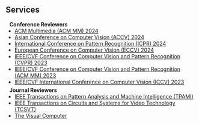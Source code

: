 ## Services

<h4 style="margin:0 10px 0;">Conference Reviewers</h4>

<ul style="margin:0 0 5px;">
  <li><a href="https://2024.acmmm.org/"><autocolor>ACM Multimedia (ACM MM) 2024</autocolor></a></li>
  <li><a href="https://accv2024.org/"><autocolor>Asian Conference on Computer Vision (ACCV) 2024</autocolor></a></li>
  <li><a href="https://icpr2024.org/"><autocolor>International Conference on Pattern Recognition (ICPR) 2024</autocolor></a></li>
  <li><a href="https://eccv2024.ecva.net/"><autocolor>European Conference on Computer Vision (ECCV) 2024</autocolor></a></li>
  <li><a href="http://cvpr2023.thecvf.com/"><autocolor>IEEE/CVF Conference on Computer Vision and Pattern Recognition (CVPR) 2023</autocolor></a></li>
   <li><a href="https://2023.acmmm.org/"><autocolor>IEEE/CVF Conference on Computer Vision and Pattern Recognition (ACM MM) 2023</autocolor></a></li>
  <li><a href="http://iccv2023.thecvf.com/"><autocolor>IEEE/CVF International Conference on Computer Vision (ICCV) 2023</autocolor></a></li>
</ul>

<h4 style="margin:0 10px 0;">Journal Reviewers</h4>

<ul style="margin:0 0 20px;">
  <li><a href="https://www.computer.org/csdl/journal/tp"><autocolor>IEEE Transactions on Pattern Analysis and Machine Intelligence (TPAMI)</autocolor></a></li>
  <li><a href="https://ieeexplore.ieee.org/xpl/RecentIssue.jsp?punumber=76"><autocolor>IEEE Transactions on Circuits and Systems for Video Technology (TCSVT)</autocolor></a></li>
   <li><a href="https://link.springer.com/journal/371"><autocolor>The Visual Computer</autocolor></a></li>
</ul>